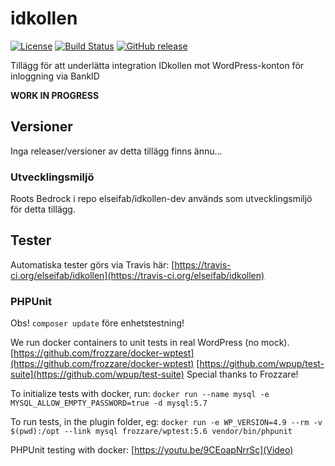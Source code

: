 # idkollen
[![License](https://img.shields.io/badge/license-MIT-blue.svg)](https://github.com/elseifab/idkollen.git)
[![Build Status](https://travis-ci.org/elseifab/idkollen.svg?branch=develop)](https://travis-ci.org/elseifab/idkollen)
[![GitHub release](https://img.shields.io/github/release/elseifab/idkollen.svg)](https://github.com/elseifab/idkollen/archive/develop.zip)

Tillägg för att underlätta integration IDkollen mot WordPress-konton för inloggning via BankID

**WORK IN PROGRESS**

## Versioner
Inga releaser/versioner av detta tillägg finns ännu...

### Utvecklingsmiljö
Roots Bedrock i repo elseifab/idkollen-dev används som utvecklingsmiljö för detta tillägg.

## Tester

Automatiska tester görs via Travis här: [https://travis-ci.org/elseifab/idkollen](https://travis-ci.org/elseifab/idkollen)

### PHPUnit
Obs! `composer update` före enhetstestning!

We run docker containers to unit tests in real WordPress (no mock).
[https://github.com/frozzare/docker-wptest](https://github.com/frozzare/docker-wptest)
[https://github.com/wpup/test-suite](https://github.com/wpup/test-suite)
Special thanks to Frozzare!

To initialize tests with docker, run: `docker run --name mysql -e MYSQL_ALLOW_EMPTY_PASSWORD=true -d mysql:5.7`

To run tests, in the plugin folder, eg: `docker run -e WP_VERSION=4.9 --rm -v $(pwd):/opt --link mysql frozzare/wptest:5.6 vendor/bin/phpunit`

PHPUnit testing with docker:
[https://youtu.be/9CEoapNrrSc](Video)
